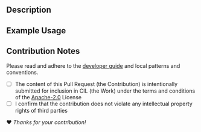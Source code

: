 ## Description
<!--overview of changes, reason/motivation, issue link(s), etc.-->

## Example Usage
<!--minimal working example-->

## Contribution Notes

Please read and adhere to the [developer guide](https://tomographicimaging.github.io/CIL/nightly/developer_guide/) and local patterns and conventions.

- [ ] The content of this Pull Request (the Contribution) is intentionally submitted for inclusion in CIL (the Work) under the terms and conditions of the [Apache-2.0](https://www.apache.org/licenses/LICENSE-2.0) License
- [ ] I confirm that the contribution does not violate any intellectual property rights of third parties

:heart: *Thanks for your contribution!*







<!-- please IGNORE the below if you aren't a CIL team member

blame GH for this text: https://github.com/orgs/community/discussions/81319

## Changes


## Testing you performed
> Please add any demo scripts to https://github.com/TomographicImaging/CIL-Demos/tree/main/misc


## Related issues/links


## Checklist

- [ ] I have performed a self-review of my code
- [ ] I have added docstrings in line with the guidance in the developer guide
- [ ] I have updated the relevant documentation
- [ ] I have implemented unit tests that cover any new or modified functionality
- [ ] CHANGELOG.md has been updated with any functionality change
- [ ] Request review from all relevant developers
- [ ] Change pull request label to 'Waiting for review'



--->
